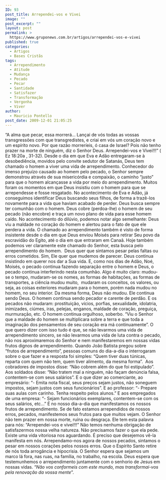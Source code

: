 ```yaml
---
ID: 93
post_title: Arrependei-vos e Vivei
image: ""
post_excerpt: ""
layout: post
permalink: >
  https://www.gruponews.com.br/artigos/arrependei-vos-e-vivei
published: true
categories:
  - Artigos
  - Bases Cristãs
tags:
  - Arrependimento
  - Atitude
  - Mudança
  - Pecado
  - Pecar
  - Santidade
  - Satisfazer
  - Transformação
  - Vergonha
  - Viver
author:
  - Mauricio Pontello
post_date: 2009-12-01 21:05:25
---
```

“A alma que pecar, essa morrerá... Lançai de vós todas as vossas transgressões com que transgredistes, e criai em vós um coração novo e um espírito novo. Por que razão morreríeis, ó casa de Israel? Pois não tenho prazer na morte de ninguém, diz o Senhor Deus. Arrependei-vos e Vivei!!!” ( Ez 18:20a , 31-32). Desde o dia em que Eva e Adão entregaram-se à desobediência, movidos pelo convite sedutor de Satanás, Deus tem chamado o homem a viver uma vida de arrependimento. Conhecedor do imenso prejuízo causado ao homem pelo pecado, o Senhor sempre demonstrou através de sua misericórdia e compaixão, o caminho “justo” para que o homem alcançasse a vida por meio do arrependimento. Muitos foram os momentos em que Deus insistiu com o homem para que se arrependesse e fosse resgatado. No acontecimento de Eva e Adão, já conseguimos identificar Deus buscando seus filhos, de forma a trazê-los novamente para a vida que haviam acabado de perder. Deus busca sempre ter comunhão com o homem. Deus cobre (perdoa-lhe) o homem de seu pecado (não encobre) e traça um novo plano de vida para esse homem caído. No acontecimento do dilúvio, podemos notar algo semelhante: Deus viu a maldade no coração do homem e alertou para o fato de que ele perdera a vida. O chamado ao arrependimento também é visto de forma insistente desde o dia em que Deus enviou Moisés para retirar Seu povo da escravidão do Egito, até o dia em que entraram em Canaã. Hoje também podemos ver claramente este chamado do Senhor, esta busca pelo arrependimento do homem.  Deus quer que sintamos pesar pelas faltas ou erros cometidos. Sim, Ele quer que mudemos de parecer. Deus continua insistindo em querer nos dar a Sua vida. E, como nos dias de Adão, Noé, Moisés, o pecado continua fazendo separação entre o homem e Deus, o pecado continua interferindo nesta comunhão. Algo é muito claro: mudou-se o tempo, mudaram-se os nomes, as formas de habitações, as formas de transportes, a ciência mudou muito,  mudaram os conceitos, os valores, ou seja, as coisas exteriores mudaram para o homem, porém nada mudou no homem, no seu interior. Da mesma forma, Deus não mudou. Ele continua sendo Deus. O homem continua sendo pecador e carente de perdão. E os pecados não mudaram: prostituição, vícios, porfias, sexualidade, idolatria, inimizades, ciúmes, iras, pelejas, enganos, maldade de coração, preguiça, murmuração, etc. O homem continua orgulhoso, soberbo. “Viu o Senhor que a maldade do homem se multiplicara sobre a terra e que toda a imaginação dos pensamentos de seu coração era má continuamente”. O que quero dizer com isso tudo é que, se não levarmos uma vida de arrependimento sincero, se não levarmos uma vida de luta contra o pecado, não nos aproximaremos do Senhor e nem manifestaremos em nossas vidas frutos dignos de arrependimento. Quando João Batista pregou sobre “frutos de arrependimento”, pessoas comuns do dia-a-dia o interrogaram sobre o que fazer e a resposta foi simples: “Quem tiver duas túnicas, reparta com quem não tem, quem tiver alimento, da mesma forma”.  Aos cobradores de impostos disse: “Não cobrem além do que foi estipulado”. Aos soldados disse: “Não tratem mal a ninguém, não façam denúncia falsa, contentem-se com seus salários”. E o que dizer ao comerciante, ao empresário: “- Emita nota fiscal, seus preços sejam justos, não soneguem impostos, sejam justos com seus funcionários”. E ao professor: “- Prepare suas aulas com carinho. Tenha respeito pelos alunos.” E aos empregados de uma empresa: “- Sejam funcionários exemplares, contentem-se com os seus salários, etc...” É no nosso dia-a-dia que manifestamos os nossos frutos de arrependimento. Se de fato estamos arrependidos de nossos erros, pecados, manifestemos seus frutos para que muitos vejam. O Senhor não tem prazer em nossa morte, ruína ou desgraça. Ele tem esta palavra para nós: “Arrependei-vos e vivei!!!” Não temos nenhuma obrigação de satisfazermos nossa velha natureza. Não precisamos fazer o que ela pede. Existe uma vida vitoriosa nos aguardando. É preciso que desejemos vê-la manifesta em nós. Arrependamo-nos agora de nossos pecados, sintamos o pesar em nossos corações pelos nossos erros. Que o Espírito Santo retire de nós toda arrogância e hipocrisia. O Senhor espera que sejamos um marco lá fora, nas ruas, na família, no trabalho, na escola. Deus espera que testemunhemos o arrependimento juntamente com o senhorio de Jesus em nossas vidas. “<em>Não vos conformeis com este mundo, mas transformai-vos pela renovação da vossa mente</em>”.